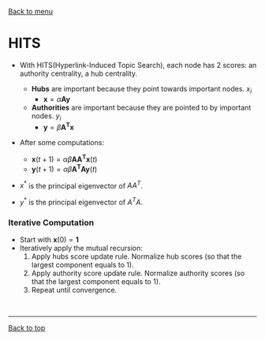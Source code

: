 [Back to menu](/README.md)

<h1 id = "3">HITS</h1>

- With HITS(Hyperlink-Induced Topic Search), each node has 2 scores: an authority centrality, a hub centrality. 
    - **Hubs** are important because they point towards important nodes. $x_i$
        - $\mathbf{x} = \alpha \mathbf{Ay}$
    - **Authorities** are important because they are pointed to by important nodes. $y_i$
        - $\mathbf{y} = \beta \mathbf{A^Tx}$

- After some computations: 
    - $\mathbf{x}(t + 1) = \alpha \beta \mathbf{AA^Tx}(t)$
    - $\mathbf{y}(t + 1) = \alpha \beta \mathbf{A^TAy}(t)$

- $x^*$ is the principal eigenvector of $AA^T$. 
- $y^*$ is the principal eigenvector of $A^TA$. 

### Iterative Computation

- Start with $\mathbf{x}(0) = \mathbf{1}$
- Iteratively apply the mutual recursion:
    1. Apply hubs score update rule. Normalize hub scores (so that the largest component equals to 1). 
    2. Apply authority score update rule. Normalize authority scores (so that the largest component equals to 1).
    3. Repeat until convergence. 

&nbsp;

---

[Back to top](#3)